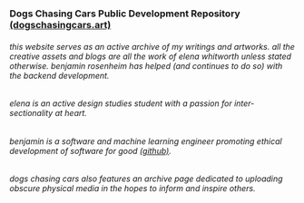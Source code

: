 ### Dogs Chasing Cars Public Development Repository  [(dogschasingcars.art)](http://dogchasingcars.art/)
###### this website serves as an active archive of my writings and artworks. all the creative assets and blogs are all the work of elena whitworth unless stated otherwise. benjamin rosenheim has helped (and continues to do so) with the backend development.

###### elena is an active design studies student with a passion for inter-sectionality at heart.

###### benjamin is a software and machine learning engineer promoting ethical development of software for good [(github)](https://github.com/benj1r).

###### dogs chasing cars also features an archive page dedicated to uploading obscure physical media in the hopes to inform and inspire others. 

